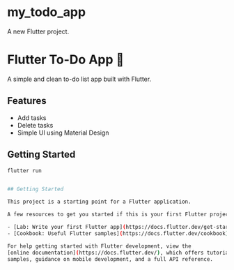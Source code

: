 # my_todo_app

A new Flutter project.

# Flutter To-Do App 📝

A simple and clean to-do list app built with Flutter.

## Features
- Add tasks
- Delete tasks
- Simple UI using Material Design

## Getting Started
```bash
flutter run


## Getting Started

This project is a starting point for a Flutter application.

A few resources to get you started if this is your first Flutter project:

- [Lab: Write your first Flutter app](https://docs.flutter.dev/get-started/codelab)
- [Cookbook: Useful Flutter samples](https://docs.flutter.dev/cookbook)

For help getting started with Flutter development, view the
[online documentation](https://docs.flutter.dev/), which offers tutorials,
samples, guidance on mobile development, and a full API reference.
